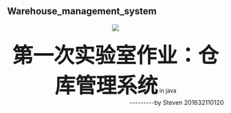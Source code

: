 ## Warehouse_management_system

<div align=center><img src="https://github.com/StevenIIV/Warehouse_management_system/blob/master/image/logo.png"/></div>
<br>
<div align=center><strong><font size="10">第一次实验室作业：仓库管理系统</font></strong> <font size="2">in java</font> 
<br>
<div align=right>---------by Steven 201632110120</div></div>
